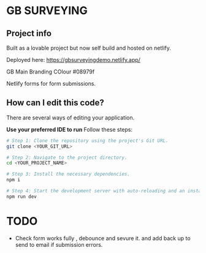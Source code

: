 # GB SURVEYING

## Project info

Built as a lovable project but now self build and hosted on netlify.

Deployed here:
https://gbsurveyingdemo.netlify.app/

GB Main Branding COlour
#08979f

Netlify forms for form submissions.

## How can I edit this code?

There are several ways of editing your application.

**Use your preferred IDE to run**
Follow these steps:

```sh
# Step 1: Clone the repository using the project's Git URL.
git clone <YOUR_GIT_URL>

# Step 2: Navigate to the project directory.
cd <YOUR_PROJECT_NAME>

# Step 3: Install the necessary dependencies.
npm i

# Step 4: Start the development server with auto-reloading and an instant preview.
npm run dev
```



# TODO
- Check form works fully , debounce and sevure it. and add back up to send to email if submission errors.